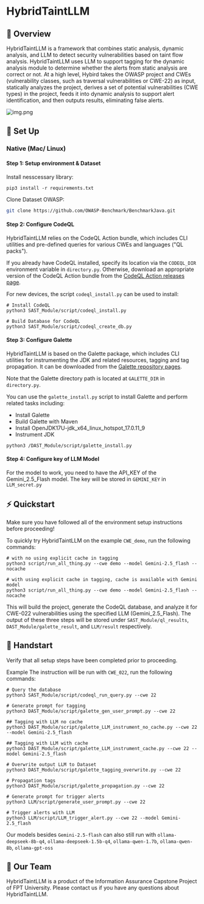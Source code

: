 # HybridTaintLLM

## 👋 Overview

HybridTaintLLM is a framework that combines static analysis, dynamic analysis, and LLM to detect security vulnerabilities based on taint flow analysis. HybridTaintLLM uses LLM to support tagging for the dynamic analysis module to determine whether the alerts from static analysis are correct or not. At a high level, Hybird takes the OWASP project and CWEs (vulnerability classes, such as traversal vulnerabilities or CWE-22) as input, statically analyzes the project, derives a set of potential vulnerabilities (CWE types) in the project, feeds it into dynamic analysis to support alert identification, and then outputs results, eliminating false alerts.

![img.png](docs/asset/img.png)

## 🚀 Set Up
### Native (Mac/ Linux)
#### Step 1: Setup environment & Dataset
Install nesscessary library:
```shell
pip3 install -r requirements.txt
```

Clone Dataset OWASP:
```sh
git clone https://github.com/OWASP-Benchmark/BenchmarkJava.git
```
#### Step 2: Configure CodeQL
HybridTaintLLM relies on the CodeQL Action bundle, which includes CLI utilities and pre-defined queries for various CWEs and languages ("QL packs").

If you already have CodeQL installed, specify its location via the `CODEQL_DIR` environment variable in `directory.py`. Otherwise, download an appropriate version of the CodeQL Action bundle from the [CodeQL Action releases page](https://github.com/github/codeql-action/releases).

For new devices, the script `codeql_install.py` can be used to install:
```shell
# Install CodeQL
python3 SAST_Module/script/codeql_install.py

# Build Database for CodeQL
python3 SAST_Module/script/codeql_create_db.py
```

#### Step 3: Configure Galette
HybridTaintLLM is based on the Galette package, which includes CLI utilities for instrumenting the JDK and related resources, tagging and tag propagation. It can be downloaded from the [Galette repository pages](https://github.com/neu-se/galette).

Note that the Galette directory path is located at `GALETTE_DIR` in `directory.py`.

You can use the `galette_install.py` script to install Galette and perform related tasks including:
- Install Galette
- Build Galette with Maven
- Install OpenJDK17U-jdk_x64_linux_hotspot_17.0.11_9
- Instrument JDK
```shell
python3 /DAST_Module/script/galette_install.py
```

#### Step 4: Configure key of LLM Model
For the model to work, you need to have the API_KEY of the Gemini_2.5_Flash model. The key will be stored in `GEMINI_KEY` in `LLM_secret.py`

## ⚡ Quickstart
Make sure you have followed all of the environment setup instructions before proceeding!

To quickly try HybridTaintLLM on the example `CWE_demo`, run the following commands:

```shell
# with no using explicit cache in tagging
python3 script/run_all_thing.py --cwe demo --model Gemini-2.5_flash --nocache 

# with using explicit cache in tagging, cache is available with Gemini model
python3 script/run_all_thing.py --cwe demo --model Gemini-2.5_flash --nocache
```
This will build the project, generate the CodeQL database, and analyze it for CWE-022 vulnerabilities using the specified LLM (Gemini_2.5_Flash). The output of these three steps will be stored under `SAST_Module/ql_results`, `DAST_Module/galette_result`, and `LLM/result` respectively.

## 💫 Handstart 
Verify that all setup steps have been completed prior to proceeding.

Example The instruction will be run with `CWE_022`, run the following commands:
```shell
# Query the database
python3 SAST_Module/script/codeql_run_query.py --cwe 22

# Generate prompt for tagging
python3 DAST_Module/script/galette_gen_user_prompt.py --cwe 22

## Tagging with LLM no cache
python3 DAST_Module/script/galette_LLM_instrument_no_cache.py --cwe 22 --model Gemini-2.5_flash

## Tagging with LLM with cache
python3 DAST_Module/script/galette_LLM_instrument_cache.py --cwe 22 --model Gemini-2.5_flash

# Overwrite output LLM to Dataset
python3 DAST_Module/script/galette_tagging_overwrite.py --cwe 22

# Propagation tags
python3 DAST_Module/script/galette_propagation.py --cwe 22

# Generate prompt for trigger alerts
python3 LLM/script/generate_user_prompt.py --cwe 22

# Trigger alerts with LLM
python3 LLM/script/LLM_trigger_alert.py --cwe 22 --model Gemini-2.5_flash
```
Our models besides `Gemini-2.5-flash` can also still run with `ollama-deepseek-8b-q4`, `ollama-deepseek-1.5b-q4`, `ollama-qwen-1.7b`, `ollama-qwen-8b`, `ollama-gpt-oss`

## 🤝 Our Team
HybridTaintLLM is a product of the Information Assurance Capstone Project of FPT University. Please contact us if you have any questions about HybridTaintLLM.
